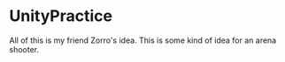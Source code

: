 # UnityPractice
<h>All of this is my friend Zorro's idea.</h>
This is some kind of idea for an arena shooter.
